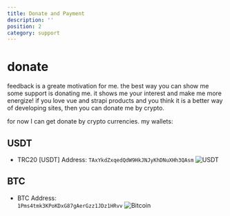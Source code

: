 ```yaml
---
title: Donate and Payment
description: ''
position: 2
category: support
---
```


# donate
feedback is a greate motivation for me. the best way you can show me some support is donating me. it shows me your interest and make me more energize!
if you love vue and strapi products and you think it is a better way of developing sites, then you can donate me by crypto.

for now I can get donate by crypto currencies. my wallets:

## USDT
- TRC20 [USDT] Address:
 ```TAxYkdZxqedQdW9HkJNJyKhDNuXHh3QAsm```
![USDT](/wallets/USDT.jpg)

## BTC
- BTC Address:  
```1Pms4tmk3KPoKDxG87gAerGzz1JDz1HRvv```
![Bitcoin](/wallets/BTC.jpg)